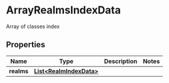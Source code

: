 

# ArrayRealmsIndexData

Array of classes index

## Properties

Name | Type | Description | Notes
------------ | ------------- | ------------- | -------------
**realms** | [**List&lt;RealmIndexData&gt;**](RealmIndexData.md) |  | 



